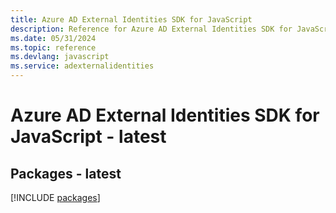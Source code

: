 ```yaml
---
title: Azure AD External Identities SDK for JavaScript
description: Reference for Azure AD External Identities SDK for JavaScript
ms.date: 05/31/2024
ms.topic: reference
ms.devlang: javascript
ms.service: adexternalidentities
---
```

# Azure AD External Identities SDK for JavaScript - latest
## Packages - latest
[!INCLUDE [packages](ad-external-identities-index.md)]